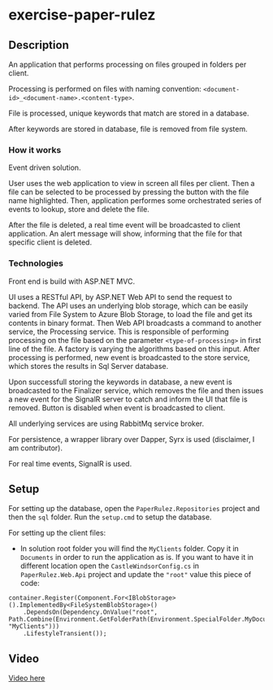# exercise-paper-rulez

## Description
An application that performs processing on files grouped in folders per client.

Processing is performed on files with naming convention: `<document-id>_<document-name>.<content-type>`.

File is processed, unique keywords that match are stored in a database.

After keywords are stored in database, file is removed from file system.

### How it works
Event driven solution.

User uses the web application to view in screen all files per client. Then a file can be selected to be processed by pressing the button with the file name highlighted.
Then, application performes some orchestrated series of events to lookup, store and delete the file.

After the file is deleted, a real time event will be broadcasted to client application. An alert message will show, informing that the file for that specific client is deleted.

### Technologies
Front end is build with ASP.NET MVC.

UI uses a RESTful API, by ASP.NET Web API to send the request to backend. The API uses an underlying blob storage, which can be easily varied from File System to Azure Blob Storage, to load the file and get its contents in binary format. Then Web API broadcasts a command to another service, the Processing service. This is responsible of performing processing on the file based on the parameter `<type-of-processing>` in first line of the file. A factory is varying the algorithms based on this input.
After processing is performed, new event is broadcasted to the store service, which stores the results in Sql Server database.

Upon successfull storing the keywords in database, a new event is broadcasted to the Finalizer service, which removes the file and then issues a new event for the SignalR server to catch and inform the UI that file is removed. Button is disabled when event is broadcasted to client.

All underlying services are using RabbitMq service broker.

For persistence, a wrapper library over Dapper, Syrx is used (disclaimer, I am contributor).

For real time events, SignalR is used.

## Setup
For setting up the database, open the `PaperRulez.Repositories` project and then the `sql` folder. Run the `setup.cmd` to setup the database.

For setting up the client files:
* In solution root folder you will find the `MyClients` folder. Copy it in `Documents` in order to run the application as is.
If you want to have it in different location open the `CastleWindsorConfig.cs` in `PaperRulez.Web.Api` project and update the `"root"` value this piece of code:
```
container.Register(Component.For<IBlobStorage>().ImplementedBy<FileSystemBlobStorage>()
    .DependsOn(Dependency.OnValue("root", Path.Combine(Environment.GetFolderPath(Environment.SpecialFolder.MyDocuments), "MyClients")))
    .LifestyleTransient());
```

## Video
[Video here](https://drive.google.com/file/d/14MAlvfChTfRxy3YIwbJPEhBMo9GQbBlb/view?usp=sharing)